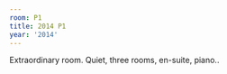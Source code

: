 ```yaml
---
room: P1
title: 2014 P1
year: '2014'
---
```


Extraordinary room. Quiet, three rooms, en-suite, piano..